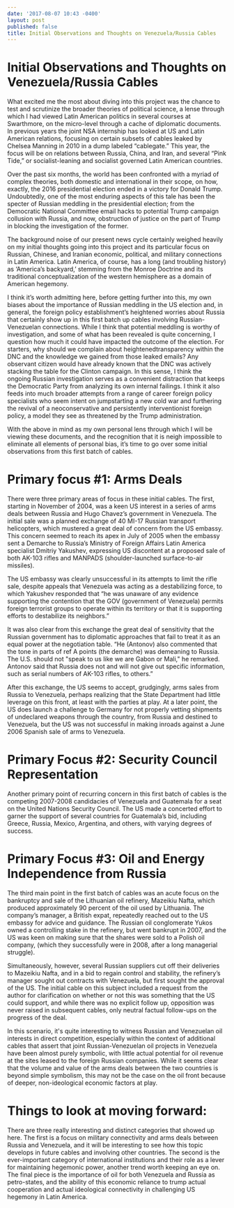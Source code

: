```yaml
---
date: '2017-08-07 10:43 -0400'
layout: post
published: false
title: Initial Observations and Thoughts on Venezuela/Russia Cables
---
```

# Initial Observations and Thoughts on Venezuela/Russia Cables

What excited me the most about diving into this project was the chance to test and scrutinize the broader theories of political science, a lense through which I had viewed Latin American politics in several courses at Swarthmore, on the micro-level through a cache of diplomatic documents. In previous years the joint NSA internship has looked at US and Latin American relations, focusing on certain subsets of cables leaked by Chelsea Manning in 2010 in a dump labeled “cablegate.” This year, the focus will be on relations between Russia, China, and Iran, and several “Pink Tide,” or socialist-leaning and socialist governed Latin American countries. 

Over the past six months, the world has been confronted with a myriad of complex theories, both domestic and international in their scope, on how, exactly, the 2016 presidential election ended in a victory for Donald Trump.  Undoubtedly, one of the most enduring aspects of this tale has been the specter of Russian meddling in the presidential election; from the Democratic National Committee email hacks to potential Trump campaign collusion with Russia, and now, obstruction of justice on the part of Trump in blocking the investigation of the former. 
 
The background noise of our present news cycle certainly weighed heavily on my initial thoughts going into this project and its particular focus on Russian, Chinese, and Iranian economic, political, and military connections in Latin America. Latin America, of course, has a long (and troubling history) as ‘America’s backyard,’ stemming from the Monroe Doctrine and its traditional conceptualization of the western hemisphere as a domain of American hegemony.

I think it’s worth admitting here, before getting further into this, my own biases about the importance of Russian meddling in the US election and, in general, the foreign policy establishment’s heightened worries about Russia that certainly show up in this first batch up cables involving Russian-Venezuelan connections.  While I think that potential meddling is worthy of investigation, and some of what has been revealed is quite concerning, I question how much it could have impacted the outcome of the election. For starters, why should we complain about heightenedtransparency within the DNC and the knowledge we gained from those leaked emails? Any observant citizen would have already known that the DNC was actively stacking the table for the Clinton campaign. In this sense, I think the ongoing Russian investigation serves as a convenient distraction that keeps the Democratic Party from analyzing its own internal failings. I think it also feeds into much broader attempts from a range of career foreign policy specialists who seem intent on jumpstarting a new cold war and furthering the revival of a neoconservative and persistently interventionist foreign policy, a model they see as threatened by the Trump administration.

With the above in mind as my own personal lens through which I will be viewing these documents, and the recognition that it is neigh impossible to eliminate all elements of personal bias, it’s time to go over some initial observations from this first batch of cables.

# Primary focus #1: Arms Deals

There were three primary areas of focus in these initial cables. The first, starting in November of 2004, was a keen US interest in a series of arms deals between Russia and Hugo Chavez’s government in Venezuela. The initial sale was a planned exchange of 40 MI-17 Russian transport helicopters, which mustered a great deal of concern from the US embassy. This concern seemed to reach its apex in July of 2005 when the embassy sent a Demarche to Russia’s Ministry of Foreign Affairs Latin America specialist Dmitriy Yakushev, expressing US discontent at a proposed sale of both AK-103 rifles and MANPADS (shoulder-launched surface-to-air missiles).
 
The US embassy was clearly unsuccessful in its attempts to limit the rifle sale, despite appeals that Venezuela was acting as a destabilizing force, to which Yakushev responded that “he was unaware of any evidence supporting the contention that the GOV (government of Venezuela) permits foreign terrorist groups to operate within its territory or that it is supporting efforts to destabilize its neighbors.”

It was also clear from this exchange the great deal of sensitivity that the Russian government has to diplomatic approaches that fail to treat it as an equal power at the negotiation table. “He (Antonov) also commented that the tone in parts of ref A points (the demarche) was demeaning to Russia.  The U.S. should not "speak to us like we are Gabon or Mali," he remarked.  Antonov said that Russia does not and will not give out specific information, such as serial numbers of AK-103 rifles, to others.”

After this exchange, the US seems to accept, grudgingly, arms sales from Russia to Venezuela, perhaps realizing that the State Department had little leverage on this front, at least with the parties at play. At a later point, the US does launch a challenge to Germany for not properly vetting shipments of undeclared weapons through the country, from Russia and destined to Venezuela, but the US was not successful in making inroads against a June 2006 Spanish sale of arms to Venezuela.

# Primary Focus #2: Security Council Representation

Another primary point of recurring concern in this first batch of cables is the competing 2007-2008 candidacies of Venezuela and Guatemala for a seat on the United Nations Security Council. The US made a concerted effort to garner the support of several countries for Guatemala’s bid, including Greece, Russia, Mexico, Argentina, and others, with varying degrees of success.

# Primary Focus #3: Oil and Energy Independence from Russia

The third main point in the first batch of cables was an acute focus on the bankruptcy and sale of the Lithuanian oil refinery, Mazeikiu Nafta, which produced approximately 90 percent of the oil used by Lithuania. The company’s manager, a British expat, repeatedly reached out to the US embassy for advice and guidance. The Russian oil conglomerate Yukos owned a controlling stake in the refinery, but went bankrupt in 2007, and the US was keen on making sure that the shares were sold to a Polish oil company, (which they successfully were in 2008, after a long managerial struggle).

Simultaneously, however, several Russian suppliers cut off their deliveries to Mazeikiu Nafta, and in a bid to regain control and stability, the refinery’s manager sought out contracts with Venezuela, but first sought the approval of the US. The initial cable on this subject included a request from the author for clarification on whether or not this was something that the US could support, and while there was no explicit follow up, opposition was never raised in subsequent cables, only neutral factual follow-ups on the progress of the deal.

In this scenario, it's quite interesting to witness Russian and Venezuelan oil interests in direct competition, especially within the context of additional cables that assert that joint Russian-Venezuelan oil projects in Venezuela have been almost purely symbolic, with little actual potential for oil revenue at the sites leased to the foreign Russian companies. While it seems clear that the volume and value of the arms deals between the two countries is beyond simple symbolism, this may not be the case on the oil front because of deeper, non-ideological economic factors at play.

# Things to look at moving forward:

There are three really interesting and distinct categories that showed up here. The first is a focus on military connectivity and arms deals between Russia and Venezuela, and it will be interesting to see how this topic develops in future cables and involving other countries. The second is the ever-important category of international institutions and their role as a lever for maintaining hegemonic power, another trend worth keeping an eye on. The final piece is the importance of oil for both Venezuela and Russia as petro-states, and the ability of this economic reliance to trump actual cooperation and actual ideological connectivity in challenging US hegemony in Latin America.
